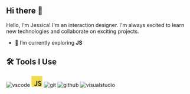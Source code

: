 ## Hi there 👋

<!--
**Jesecam/Jesecam** is a ✨ _special_ ✨ repository because its `README.md` (this file) appears on your GitHub profile.

Here are some ideas to get you started:
## About Me 😄
-->
Hello, I'm Jessica! I'm an interaction designer.
I'm always excited to learn new technologies and collaborate on exciting projects.


- 🌱 I’m currently exploring **JS** 


## 🛠️ Tools I Use

<p align="left">
<img src="https://cdn.jsdelivr.net/gh/devicons/devicon/icons/vscode/vscode-original.svg" alt="vscode" width="30" height="30"/>
<img src="https://raw.githubusercontent.com/devicons/devicon/master/icons/javascript/javascript-original.svg" alt="javascript" width="30" height="30" />
<img src="https://cdn.jsdelivr.net/gh/devicons/devicon/icons/git/git-original.svg" alt="git" width="30" height="30"/>
<img src="https://cdn.jsdelivr.net/gh/devicons/devicon/icons/github/github-original-wordmark.svg" alt="github" width="30" height="30"/>
<img src="https://cdn.jsdelivr.net/gh/devicons/devicon/icons/visualstudio/visualstudio-plain.svg" alt="visualstudio" width="30" height="30"/>
</p>


